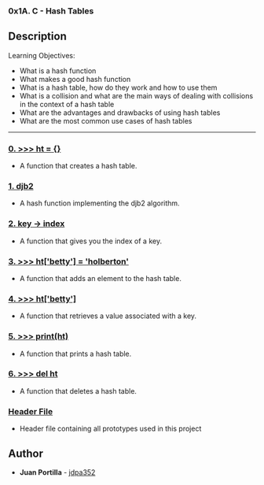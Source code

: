 ### 0x1A. C - Hash Tables

## Description

Learning Objectives:

* What is a hash function
* What makes a good hash function
* What is a hash table, how do they work and how to use them
* What is a collision and what are the main ways of dealing with collisions in the context of a hash table
* What are the advantages and drawbacks of using hash tables
* What are the most common use cases of hash tables

---

### [0. >>> ht = {}](./0-hash_table_create.c)
* A function that creates a hash table.

### [1. djb2](./1-djb2.c)
* A hash function implementing the djb2 algorithm.

### [2. key -> index](./2-key_index.c)
* A function that gives you the index of a key.

### [3. >>> ht['betty'] = 'holberton'](./3-hash_table_set.c)
* A function that adds an element to the hash table.

### [4. >>> ht['betty']](./4-hash_table_get.c)
* A function that retrieves a value associated with a key.

### [5. >>> print(ht)](./5-hash_table_print.c)
* A function that prints a hash table.

### [6. >>> del ht](./6-hash_table_delete.c)
* A function that deletes a hash table.

### [Header File](./hash_tables.h)
* Header file containing all prototypes used in this project

## Author
* **Juan Portilla** - [jdpa352](https://github.com/Jdpa357)
